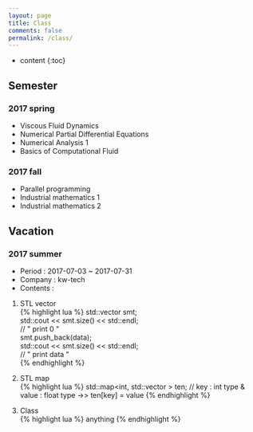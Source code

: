 ```yaml
---
layout: page
title: Class
comments: false
permalink: /class/
---
```


* content
{:toc}

## Semester

### 2017 spring
* Viscous Fluid Dynamics
* Numerical Partial Differential Equations
* Numerical Analysis 1
* Basics of Computational Fluid

### 2017 fall
* Parallel programming
* Industrial mathematics 1
* Industrial mathematics 2

## Vacation

### 2017 summer
* Period : 2017-07-03 ~ 2017-07-31
* Company : kw-tech
* Contents :  
1. STL vector  
{% highlight lua %}
std::vector<float> smt;  
std::cout << smt.size() << std::endl;  
// " print 0 "  
smt.push_back(data);  
std::cout << smt.size() << std::endl;  
// " print data "  
{% endhighlight %}

1. STL map  
{% highlight lua %}
std::map<int, std::vector<float> > ten;
// key : int type & value : float type ->> ten[key] = value
{% endhighlight %}

1. Class  
{% highlight lua %}
anything
{% endhighlight %}
